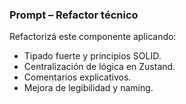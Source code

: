 ### Prompt – Refactor técnico
Refactorizá este componente aplicando:
- Tipado fuerte y principios SOLID.
- Centralización de lógica en Zustand.
- Comentarios explicativos.
- Mejora de legibilidad y naming.
